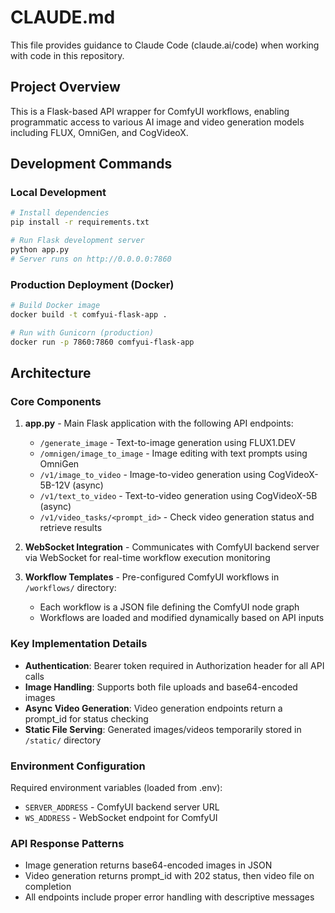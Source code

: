# CLAUDE.md

This file provides guidance to Claude Code (claude.ai/code) when working with code in this repository.

## Project Overview

This is a Flask-based API wrapper for ComfyUI workflows, enabling programmatic access to various AI image and video generation models including FLUX, OmniGen, and CogVideoX.

## Development Commands

### Local Development
```bash
# Install dependencies
pip install -r requirements.txt

# Run Flask development server
python app.py
# Server runs on http://0.0.0.0:7860
```

### Production Deployment (Docker)
```bash
# Build Docker image
docker build -t comfyui-flask-app .

# Run with Gunicorn (production)
docker run -p 7860:7860 comfyui-flask-app
```

## Architecture

### Core Components

1. **app.py** - Main Flask application with the following API endpoints:
   - `/generate_image` - Text-to-image generation using FLUX1.DEV
   - `/omnigen/image_to_image` - Image editing with text prompts using OmniGen
   - `/v1/image_to_video` - Image-to-video generation using CogVideoX-5B-12V (async)
   - `/v1/text_to_video` - Text-to-video generation using CogVideoX-5B (async)
   - `/v1/video_tasks/<prompt_id>` - Check video generation status and retrieve results

2. **WebSocket Integration** - Communicates with ComfyUI backend server via WebSocket for real-time workflow execution monitoring

3. **Workflow Templates** - Pre-configured ComfyUI workflows in `/workflows/` directory:
   - Each workflow is a JSON file defining the ComfyUI node graph
   - Workflows are loaded and modified dynamically based on API inputs

### Key Implementation Details

- **Authentication**: Bearer token required in Authorization header for all API calls
- **Image Handling**: Supports both file uploads and base64-encoded images
- **Async Video Generation**: Video generation endpoints return a prompt_id for status checking
- **Static File Serving**: Generated images/videos temporarily stored in `/static/` directory

### Environment Configuration

Required environment variables (loaded from .env):
- `SERVER_ADDRESS` - ComfyUI backend server URL
- `WS_ADDRESS` - WebSocket endpoint for ComfyUI

### API Response Patterns

- Image generation returns base64-encoded images in JSON
- Video generation returns prompt_id with 202 status, then video file on completion
- All endpoints include proper error handling with descriptive messages